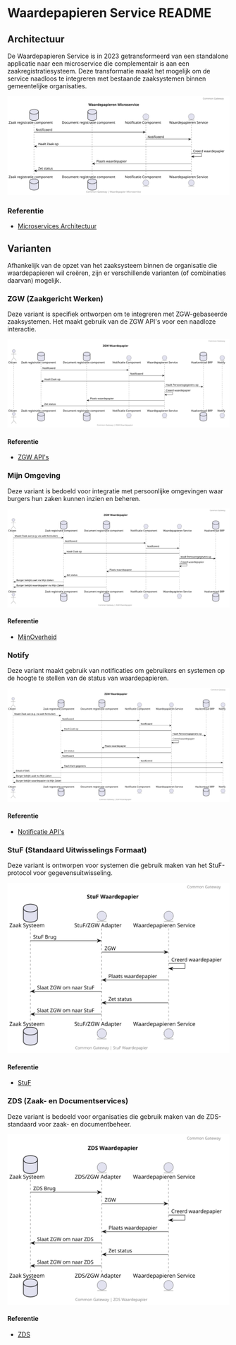 # Waardepapieren Service README

## Architectuur

De Waardepapieren Service is in 2023 getransformeerd van een standalone applicatie naar een microservice die complementair is aan een zaakregistratiesysteem. Deze transformatie maakt het mogelijk om de service naadloos te integreren met bestaande zaaksystemen binnen gemeentelijke organisaties.

![Microserviced Architecture](https://raw.githubusercontent.com/CommonGateway/WaardepapierenBundle/main/docs/microservice.svg)

### Referentie

* [Microservices Architectuur](https://www.noraonline.nl/wiki/Microservices)

## Varianten

Afhankelijk van de opzet van het zaaksysteem binnen de organisatie die waardepapieren wil creëren, zijn er verschillende varianten (of combinaties daarvan) mogelijk.

### ZGW (Zaakgericht Werken)

Deze variant is specifiek ontworpen om te integreren met ZGW-gebaseerde zaaksystemen. Het maakt gebruik van de ZGW API's voor een naadloze interactie.

![ZGW  Architecture](https://raw.githubusercontent.com/CommonGateway/WaardepapierenBundle/main/docs/zgw_waardepapier_klein.svg)

#### Referentie

* [ZGW API's](https://www.vngrealisatie.nl/producten/api-standaarden-zaakgericht-werken)

### Mijn Omgeving

Deze variant is bedoeld voor integratie met persoonlijke omgevingen waar burgers hun zaken kunnen inzien en beheren.

![Mijn Omgeving  Architecture](https://raw.githubusercontent.com/CommonGateway/WaardepapierenBundle/main/docs/zgw_waardepapier_mijn-zaken.svg)

#### Referentie

* [MijnOverheid](https://www.mijnoverheid.nl/)

### Notify

Deze variant maakt gebruik van notificaties om gebruikers en systemen op de hoogte te stellen van de status van waardepapieren.

![Notify  Architecture](https://raw.githubusercontent.com/CommonGateway/WaardepapierenBundle/main/docs/zgw_waardepapier_notify.svg)

#### Referentie

* [Notificatie API's](https://www.vngrealisatie.nl/producten/api-standaard-notificaties)

### StuF (Standaard Uitwisselings Formaat)

Deze variant is ontworpen voor systemen die gebruik maken van het StuF-protocol voor gegevensuitwisseling.

![Stuf  Architecture](https://raw.githubusercontent.com/CommonGateway/WaardepapierenBundle/main/docs/stuf_waardepapier.svg)

#### Referentie

* [StuF](https://www.gemmaonline.nl/index.php/StUF-gegevenswoordenboeken)

### ZDS (Zaak- en Documentservices)

Deze variant is bedoeld voor organisaties die gebruik maken van de ZDS-standaard voor zaak- en documentbeheer.

![ZDS  Architecture](https://raw.githubusercontent.com/CommonGateway/WaardepapierenBundle/main/docs/zds_waardepapier.svg)

#### Referentie

* [ZDS](https://www.gemmaonline.nl/index.php/Zaak-_en_Documentservices)
